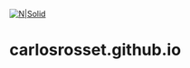 [![N|Solid](https://mirar.solutions/images/logo.png)](https://mirar.solutions)
# carlosrosset.github.io


